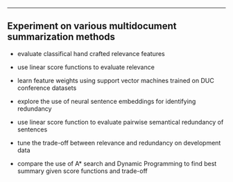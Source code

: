 ---------------------------------------------------------
Experiment on various multidocument summarization methods
---------------------------------------------------------

- evaluate classifical hand crafted relevance features

- use linear score functions to evaluate relevance

- learn feature weights using support vector machines trained on DUC conference datasets

- explore the use of neural sentence embeddings for identifying redundancy

- use linear score function to evaluate pairwise semantical redundancy of sentences

- tune the trade-off between relevance and redundancy on development data

- compare the use of A* search and Dynamic Programming to find best summary given score functions and trade-off